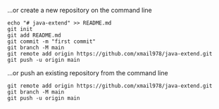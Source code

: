 …or create a new repository on the command line
```shell script
echo "# java-extend" >> README.md
git init
git add README.md
git commit -m "first commit"
git branch -M main
git remote add origin https://github.com/xmail978/java-extend.git
git push -u origin main
```

                
…or push an existing repository from the command line
```shell script
git remote add origin https://github.com/xmail978/java-extend.git
git branch -M main
git push -u origin main
```
